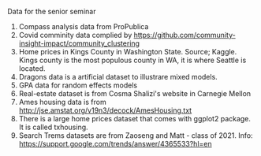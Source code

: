 Data for the senior seminar

1. Compass analysis data from ProPublica
2. Covid comminity data complied by https://github.com/community-insight-impact/community_clustering
3. Home prices in Kings County in Washington State.  Source; Kaggle.  Kings county is the most populous county in WA, it is where Seattle is located.
4. Dragons data is a artificial dataset to illustrare mixed models.
5. GPA data for random effects models
6. Real-estate dataset is from Cosma Shalizi's website in Carnegie Mellon
7. Ames housing data is from http://jse.amstat.org/v19n3/decock/AmesHousing.txt
8. There is a large home prices dataset that comes with ggplot2 package.  It is called txhousing.
9. Search Trems datasets are from Zaoseng and Matt - class of 2021.  Info: https://support.google.com/trends/answer/4365533?hl=en



